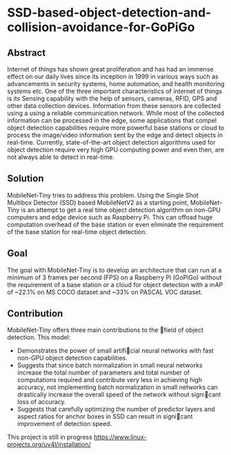 # SSD-based-object-detection-and-collision-avoidance-for-GoPiGo
## Abstract
Internet of things has shown great proliferation and has had an immense effect
on our daily lives since its inception in 1999 in various ways such as advancements in security systems, home automation, and health monitoring systems etc. One of the three important characteristics of internet of things is its Sensing capability with the help of sensors, cameras, RFID, GPS and other data collection devices. Information from these sensors are collected using a using a reliable communication network. While most of the collected information can be processed in the edge, some applications that compel object detection capabilities require more powerful base stations or cloud to process the image/video information sent by the edge and detect objects in real-time. Currently, state-of-the-art object detection algorithms used for object detection require very high GPU computing
power and even then, are not always able to detect in real-time.

## Solution
MobileNet-Tiny tries to address this problem. Using the Single Shot Multibox Detector (SSD) based MobileNetV2 as a starting point, MobileNet-Tiny is an attempt to get a real time object detection algorithm on non-GPU computers and edge device such as Raspberry Pi. This can offoad huge computation overhead of the base station or even eliminate the requirement of the base station for real-time object detection.

## Goal
The goal with MobileNet-Tiny is to develop an architecture that can run at a minimum of 3 frames per second (FPS) on a Raspberry Pi (GoPiGo) without the requirement of a base station or a cloud for object detection with a mAP of ~22.1% on MS COCO dataset and ~33% on PASCAL VOC dataset.

## Contribution
MobileNet-Tiny offers three main contributions to the field of object detection. This model:
* Demonstrates the power of small artificial neural networks with fast non-GPU object detection capabilities.
* Suggests that since batch normalization in small neural networks increase the total number of parameters and total number of computations required and contribute very less in achieving high accuracy, not implementing batch normalization in small networks can drastically increase the overall speed of the network without signicant loss of accuracy. 
* Suggests that carefully optimizing the number of predictor layers and aspect ratios for anchor boxes in SSD can result in signicant improvement of detection speed.

This project is still in progress
https://www.linux-projects.org/uv4l/installation/
